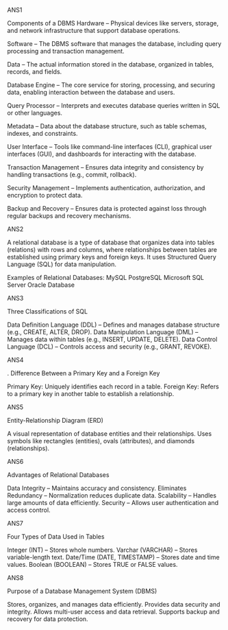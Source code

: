 ANS1

Components of a DBMS
Hardware – Physical devices like servers, storage, and network infrastructure that support database operations.

Software – The DBMS software that manages the database, including query processing and transaction management.

Data – The actual information stored in the database, organized in tables, records, and fields.

Database Engine – The core service for storing, processing, and securing data, enabling interaction between the database and users.

Query Processor – Interprets and executes database queries written in SQL or other languages.

Metadata – Data about the database structure, such as table schemas, indexes, and constraints.

User Interface – Tools like command-line interfaces (CLI), graphical user interfaces (GUI), and dashboards for interacting with the database.

Transaction Management – Ensures data integrity and consistency by handling transactions (e.g., commit, rollback).

Security Management – Implements authentication, authorization, and encryption to protect data.

Backup and Recovery – Ensures data is protected against loss through regular backups and recovery mechanisms.








ANS2


A relational database is a type of database that organizes data into tables (relations) with rows and columns, where relationships between tables are established using primary keys and foreign keys. It uses Structured Query Language (SQL) for data manipulation.

Examples of Relational Databases:
MySQL
PostgreSQL
Microsoft SQL Server
Oracle Database



ANS3


Three Classifications of SQL

Data Definition Language (DDL) – Defines and manages database structure (e.g., CREATE, ALTER, DROP).
Data Manipulation Language (DML) – Manages data within tables (e.g., INSERT, UPDATE, DELETE).
Data Control Language (DCL) – Controls access and security (e.g., GRANT, REVOKE).



ANS4


. Difference Between a Primary Key and a Foreign Key

Primary Key: Uniquely identifies each record in a table.
Foreign Key: Refers to a primary key in another table to establish a relationship.



ANS5


Entity-Relationship Diagram (ERD)

A visual representation of database entities and their relationships.
Uses symbols like rectangles (entities), ovals (attributes), and diamonds (relationships).


ANS6


Advantages of Relational Databases

Data Integrity – Maintains accuracy and consistency.
Eliminates Redundancy – Normalization reduces duplicate data.
Scalability – Handles large amounts of data efficiently.
Security – Allows user authentication and access control.




ANS7


Four Types of Data Used in Tables

Integer (INT) – Stores whole numbers.
Varchar (VARCHAR) – Stores variable-length text.
Date/Time (DATE, TIMESTAMP) – Stores date and time values.
Boolean (BOOLEAN) – Stores TRUE or FALSE values.




ANS8


Purpose of a Database Management System (DBMS)

Stores, organizes, and manages data efficiently.
Provides data security and integrity.
Allows multi-user access and data retrieval.
Supports backup and recovery for data protection.




